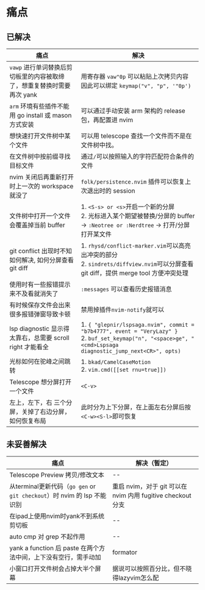 # 痛点

## 已解决

| 痛点                                                                   | 解决                                                                                                                                                             |
|------------------------------------------------------------------------|------------------------------------------------------------------------------------------------------------------------------------------------------------------|
| `vawp` 进行单词替换后剪切板里的内容被取缔了，想重复替换时需要再次 yank | 用寄存器 `vaw"0p` 可以粘贴上次拷贝内容<br>因此可以绑定 `keymap("v", "p", '"0p')`                                                                                 |
| `arm` 环境有些插件不能用 go install 或 mason 方式安装                  | 可以通过手动安装 arm 架构的 release 包，再配置进 nvim                                                                                                            |
| 想快速打开文件树中某个文件                                             | 可以用 telescope 查找一个文件而不是在文件树中找。                                                                                                                |
| 在文件树中按前缀寻找目标文件                                           | 通过`/`可以按照输入的字符匹配符合条件的文件                                                                                                                      |
| nvim 关闭后再重新打开时上一次的 workspace 就没了                       | `folk/persistence.nvim` 插件可以恢复上次退出时的 session                                                                                                         |
| 文件树中打开一个文件会覆盖掉当前 buffer                                | 1. `<S-s> or <s>`开启一个新的分屏<br>2. 光标进入某个期望被替换/分屏的 buffer -> `:Neotree or :Nerdtree` -> 打开/分屏打开某文件                                   |
| git conflict 出现时不知如何解决, 如何分屏查看 git diff                 | 1. `rhysd/conflict-marker.vim`可以高亮出冲突的部分<br>2. `sindrets/diffview.nvim`可以分屏查看 git diff，提供 merge tool 方便冲突处理                             |
| 使用时有一些报错提示来不及看就消失了                                   | `:messages` 可以查看历史报错消息                                                                                                                                 |
| 有时候保存文件会出来很多报错弹窗导致卡顿                               | 禁用掉插件`nvim-notify`就可以                                                                                                                                    |
| lsp diagnostic 显示得太靠右，总需要 scroll right 才能看全              | 1. `{ "glepnir/lspsaga.nvim", commit = "b7b4777", event = "VeryLazy" }` <br>2. `buf_set_keymap("n", "<space>ge", "<cmd>Lspsaga diagnostic_jump_next<CR>", opts)` |
| 光标如何在驼峰之间跳转                                                 | 1. `bkad/CamelCaseMotion`<br>2. `vim.cmd([[set rnu=true]])`                                                                                                      |
| Telescope 想分屏打开一个文件                                           | `<C-v>`                                                                                                                                                          |
| 左上，左下，右 三个分屏，关掉了右边分屏，如何恢复布局                  | 此时分为上下分屏，在上面左右分屏后按`<C-w><S-l>`即可恢复                                                                                                         |

## 未妥善解决

| 痛点                                                                    | 解决（暂定）                                                |
|-------------------------------------------------------------------------|-------------------------------------------------------------|
| Telescope Preview 拷贝/修改文本                                         | --                                                          |
| 从terminal更新代码（`go gen` or `git checkout`）时 nvim 的 lsp 不能识别 | 重启 nvim，对于 git 可以在 nvim 内用 fugitive checkout 分支 |
| 在ipad上使用nvim时yank不到系统剪切板                                    | --                                                          |
| auto cmp 对 grep 不起作用                                               | --                                                          |
| yank a function 后 paste 在两个方法中间，上下没有空行，需手动加         | formator                                                    |
| 小窗口打开文件树会占掉大半个屏幕                                        | 据说可以按照百分比，但不晓得lazyvim怎么配                   |

